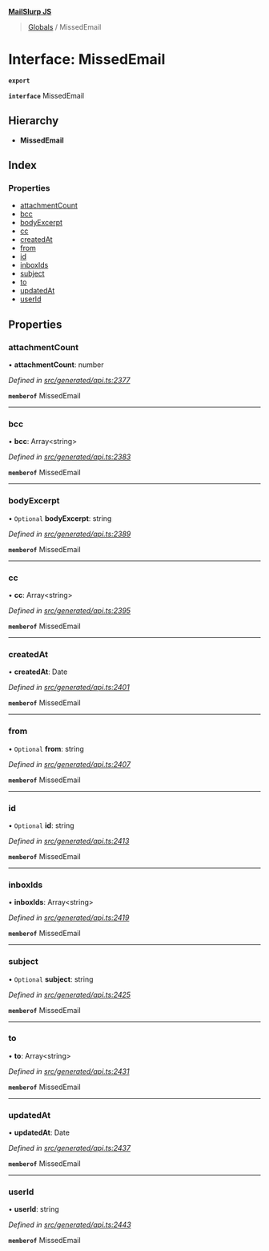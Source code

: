 **[MailSlurp JS](../README.md)**

> [Globals](../README.md) / MissedEmail

# Interface: MissedEmail

**`export`** 

**`interface`** MissedEmail

## Hierarchy

* **MissedEmail**

## Index

### Properties

* [attachmentCount](missedemail.md#attachmentcount)
* [bcc](missedemail.md#bcc)
* [bodyExcerpt](missedemail.md#bodyexcerpt)
* [cc](missedemail.md#cc)
* [createdAt](missedemail.md#createdat)
* [from](missedemail.md#from)
* [id](missedemail.md#id)
* [inboxIds](missedemail.md#inboxids)
* [subject](missedemail.md#subject)
* [to](missedemail.md#to)
* [updatedAt](missedemail.md#updatedat)
* [userId](missedemail.md#userid)

## Properties

### attachmentCount

•  **attachmentCount**: number

*Defined in [src/generated/api.ts:2377](https://github.com/mailslurp/mailslurp-client/blob/a36d929/src/generated/api.ts#L2377)*

**`memberof`** MissedEmail

___

### bcc

•  **bcc**: Array\<string>

*Defined in [src/generated/api.ts:2383](https://github.com/mailslurp/mailslurp-client/blob/a36d929/src/generated/api.ts#L2383)*

**`memberof`** MissedEmail

___

### bodyExcerpt

• `Optional` **bodyExcerpt**: string

*Defined in [src/generated/api.ts:2389](https://github.com/mailslurp/mailslurp-client/blob/a36d929/src/generated/api.ts#L2389)*

**`memberof`** MissedEmail

___

### cc

•  **cc**: Array\<string>

*Defined in [src/generated/api.ts:2395](https://github.com/mailslurp/mailslurp-client/blob/a36d929/src/generated/api.ts#L2395)*

**`memberof`** MissedEmail

___

### createdAt

•  **createdAt**: Date

*Defined in [src/generated/api.ts:2401](https://github.com/mailslurp/mailslurp-client/blob/a36d929/src/generated/api.ts#L2401)*

**`memberof`** MissedEmail

___

### from

• `Optional` **from**: string

*Defined in [src/generated/api.ts:2407](https://github.com/mailslurp/mailslurp-client/blob/a36d929/src/generated/api.ts#L2407)*

**`memberof`** MissedEmail

___

### id

• `Optional` **id**: string

*Defined in [src/generated/api.ts:2413](https://github.com/mailslurp/mailslurp-client/blob/a36d929/src/generated/api.ts#L2413)*

**`memberof`** MissedEmail

___

### inboxIds

•  **inboxIds**: Array\<string>

*Defined in [src/generated/api.ts:2419](https://github.com/mailslurp/mailslurp-client/blob/a36d929/src/generated/api.ts#L2419)*

**`memberof`** MissedEmail

___

### subject

• `Optional` **subject**: string

*Defined in [src/generated/api.ts:2425](https://github.com/mailslurp/mailslurp-client/blob/a36d929/src/generated/api.ts#L2425)*

**`memberof`** MissedEmail

___

### to

•  **to**: Array\<string>

*Defined in [src/generated/api.ts:2431](https://github.com/mailslurp/mailslurp-client/blob/a36d929/src/generated/api.ts#L2431)*

**`memberof`** MissedEmail

___

### updatedAt

•  **updatedAt**: Date

*Defined in [src/generated/api.ts:2437](https://github.com/mailslurp/mailslurp-client/blob/a36d929/src/generated/api.ts#L2437)*

**`memberof`** MissedEmail

___

### userId

•  **userId**: string

*Defined in [src/generated/api.ts:2443](https://github.com/mailslurp/mailslurp-client/blob/a36d929/src/generated/api.ts#L2443)*

**`memberof`** MissedEmail
